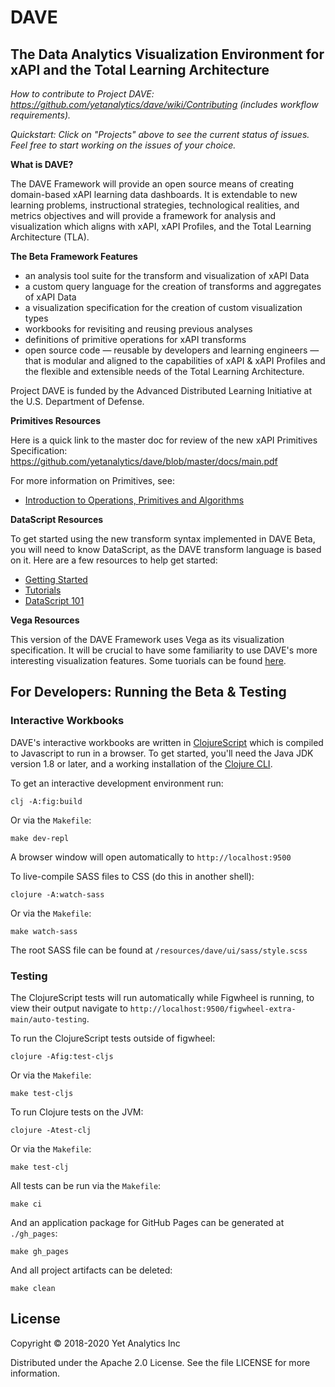 # DAVE
## The Data Analytics Visualization Environment for xAPI and the Total Learning Architecture

*How to contribute to Project DAVE: https://github.com/yetanalytics/dave/wiki/Contributing (includes workflow requirements).*

*Quickstart: Click on "Projects" above to see the current status of issues. Feel free to start working on the issues of your choice.*

**What is DAVE?**

The DAVE Framework will provide an open source means of creating domain-based xAPI learning data dashboards. It is extendable to new learning problems, instructional strategies, technological realities, and metrics objectives and will provide a framework for analysis and visualization which aligns with xAPI, xAPI Profiles, and the Total Learning Architecture (TLA).

**The Beta Framework Features**

* an analysis tool suite for the transform and visualization of xAPI Data
* a custom query language for the creation of transforms and aggregates of xAPI Data
* a visualization specification for the creation of custom visualization types
* workbooks for revisiting and reusing previous analyses
* definitions of primitive operations for xAPI transforms
* open source code — reusable by developers and learning engineers — that is modular and aligned to the capabilities of xAPI & xAPI Profiles and the flexible and extensible needs of the Total Learning Architecture.

Project DAVE is funded by the Advanced Distributed Learning Initiative at the U.S. Department of Defense.

**Primitives Resources**

Here is a quick link to the master doc for review of the new xAPI Primitives Specification: https://github.com/yetanalytics/dave/blob/master/docs/main.pdf

For more information on Primitives, see:
   - [Introduction to Operations, Primitives and Algorithms](https://github.com/yetanalytics/dave/blob/master/docs/algorithms/introduction.pdf)

**DataScript Resources**

To get started using the new transform syntax implemented in DAVE Beta, you will need to know DataScript, as the DAVE transform language is based on it. Here are a few resources to help get started:

- [Getting Started](https://github.com/tonsky/datascript/wiki/Getting-started)
- [Tutorials](https://github.com/kristianmandrup/datascript-tutorial)
- [DataScript 101](http://udayv.com/clojurescript/clojure/2016/04/28/datascript101/)

**Vega Resources**

This version of the DAVE Framework uses Vega as its visualization specification. It will be crucial to have some familiarity to use DAVE's more interesting visualization features. Some tuorials can be found [here](https://vega.github.io/vega/tutorials/).

## For Developers: Running the Beta & Testing

### Interactive Workbooks

DAVE's interactive workbooks are written in [ClojureScript](https://clojurescript.org/)
which is compiled to Javascript to run in a browser. To get started, you'll need
the Java JDK version 1.8 or later, and a working installation of the [Clojure CLI](https://clojure.org/guides/getting_started).

To get an interactive development environment run:

    clj -A:fig:build

Or via the `Makefile`:

    make dev-repl

A browser window will open automatically to `http://localhost:9500`

To live-compile SASS files to CSS (do this in another shell):

    clojure -A:watch-sass

Or via the `Makefile`:

    make watch-sass

The root SASS file can be found at `/resources/dave/ui/sass/style.scss`

### Testing

The ClojureScript tests will run automatically while Figwheel is running, to view their output navigate to `http://localhost:9500/figwheel-extra-main/auto-testing`.

To run the ClojureScript tests outside of figwheel:

    clojure -Afig:test-cljs

Or via the `Makefile`:

    make test-cljs

To run Clojure tests on the JVM:

    clojure -Atest-clj

Or via the `Makefile`:

    make test-clj

All tests can be run via the `Makefile`:

    make ci

And an application package for GitHub Pages can be generated at `./gh_pages`:

    make gh_pages

And all project artifacts can be deleted:

    make clean

## License

Copyright © 2018-2020 Yet Analytics Inc

Distributed under the Apache 2.0 License. See the file LICENSE for more information.
